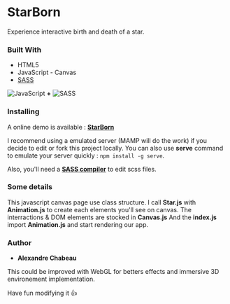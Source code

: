 # StarBorn
Experience interactive birth and death of a star.

### Built With
- HTML5
- JavaScript - Canvas
- [SASS](https://sass-lang.com/)

![JavaScript](https://cdn.iconscout.com/icon/free/png-128/javascript-1-225993.png) **+** ![SASS](https://cdn.iconscout.com/icon/free/png-128/sass-226054.png)

### Installing

A online demo is available : **[StarBorn](http://www.achabe.com/starborn/)**

I recommend using a emulated server (MAMP will do the work) if you decide to edit or fork this project locally.
You can also use **serve** command to emulate your server quickly : `npm install -g serve`.

Also, you'll need a **[SASS compiler](http://koala-app.com/)** to edit scss files.

### Some details

This javascript canvas page use class structure.
I call **Star.js** with **Animation.js** to create each elements you'll see on canvas.
The interractions & DOM elements are stocked in **Canvas.js**
And the **index.js** import **Animation.js** and start rendering our app.

### Author
- **Alexandre Chabeau**

This could be improved with WebGL for betters effects and immersive 3D environement implementation.

Have fun modifying it :+1:
